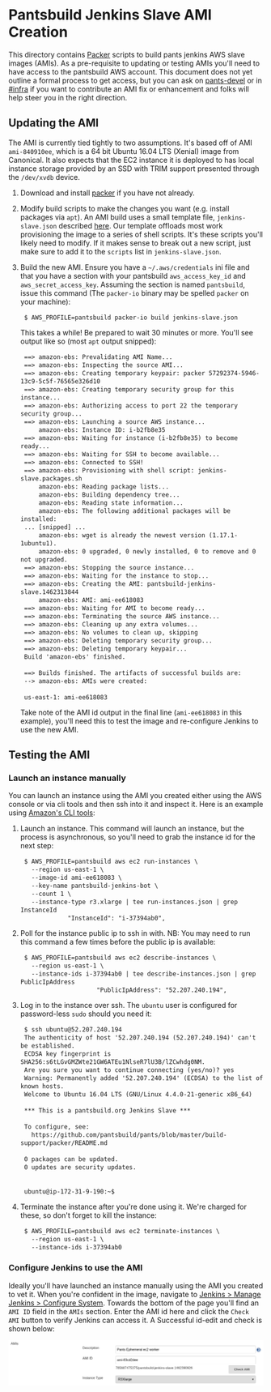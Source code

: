 # Pantsbuild Jenkins Slave AMI Creation

This directory contains [Packer](https://packer.io) scripts to build pants jenkins AWS slave
images (AMIs). As a pre-requisite to updating or testing AMIs you'll need to have access to the
pantsbuild AWS account. This document does not yet outline a formal process to get access, but you
can ask on [pants-devel](https://groups.google.com/forum/#!forum/pants-devel) or in
[#infra](https://pantsbuild.slack.com/messages/infra/) if you want to contribute an AMI fix or
enhancement and folks will help steer you in the right direction.

## Updating the AMI

The AMI is currently tied tightly to two assumptions. It's based off of AMI `ami-840910ee`, which
is a 64 bit Ubuntu 16.04 LTS (Xenial) image from Canonical. It also expects that the EC2 instance
it is deployed to has local instance storage provided by an SSD with TRIM support presented through
the `/dev/xvdb` device.

1. Download and install [packer](https://www.packer.io/downloads.html) if you have not already.

2. Modify build scripts to make the changes you want (e.g. install packages via `apt`).
    An AMI build uses a small template file, `jenkins-slave.json` described
    [here](https://www.packer.io/docs/templates/introduction.html). Our template offloads most work
    provisioning the image to a series of shell scripts. It's these scripts you'll likely need to
    modify. If it makes sense to break out a new script, just make sure to add it to the `scripts`
    list in `jenkins-slave.json`.

3. Build the new AMI.
    Ensure you have a `~/.aws/credentials` ini file and that you have a section with your
    pantsbuild `aws_access_key_id` and `aws_secret_access_key`. Assuming the section is named
    `pantsbuild`, issue this command (The `packer-io` binary may be spelled `packer` on your
    machine):

        $ AWS_PROFILE=pantsbuild packer-io build jenkins-slave.json

    This takes a while! Be prepared to wait 30 minutes or more. You'll see output like so (most
    `apt` output snipped):

        ==> amazon-ebs: Prevalidating AMI Name...
        ==> amazon-ebs: Inspecting the source AMI...
        ==> amazon-ebs: Creating temporary keypair: packer 57292374-5946-13c9-5c5f-76565e326d10
        ==> amazon-ebs: Creating temporary security group for this instance...
        ==> amazon-ebs: Authorizing access to port 22 the temporary security group...
        ==> amazon-ebs: Launching a source AWS instance...
            amazon-ebs: Instance ID: i-b2fb8e35
        ==> amazon-ebs: Waiting for instance (i-b2fb8e35) to become ready...
        ==> amazon-ebs: Waiting for SSH to become available...
        ==> amazon-ebs: Connected to SSH!
        ==> amazon-ebs: Provisioning with shell script: jenkins-slave.packages.sh
            amazon-ebs: Reading package lists...
            amazon-ebs: Building dependency tree...
            amazon-ebs: Reading state information...
            amazon-ebs: The following additional packages will be installed:
        ... [snipped] ...
            amazon-ebs: wget is already the newest version (1.17.1-1ubuntu1).
            amazon-ebs: 0 upgraded, 0 newly installed, 0 to remove and 0 not upgraded.
        ==> amazon-ebs: Stopping the source instance...
        ==> amazon-ebs: Waiting for the instance to stop...
        ==> amazon-ebs: Creating the AMI: pantsbuild-jenkins-slave.1462313844
            amazon-ebs: AMI: ami-ee618083
        ==> amazon-ebs: Waiting for AMI to become ready...
        ==> amazon-ebs: Terminating the source AWS instance...
        ==> amazon-ebs: Cleaning up any extra volumes...
        ==> amazon-ebs: No volumes to clean up, skipping
        ==> amazon-ebs: Deleting temporary security group...
        ==> amazon-ebs: Deleting temporary keypair...
        Build 'amazon-ebs' finished.

        ==> Builds finished. The artifacts of successful builds are:
        --> amazon-ebs: AMIs were created:

        us-east-1: ami-ee618083

    Take note of the AMI id output in the final line (`ami-ee618083` in this example), you'll need
    this to test the image and re-configure Jenkins to use the new AMI.

## Testing the AMI

### Launch an instance manually

You can launch an instance using the AMI you created either using the AWS console or via cli tools
and then ssh into it and inspect it. Here is an example using
[Amazon's CLI tools](https://aws.amazon.com/cli/):

1. Launch an instance.
    This command will launch an instance, but the process is asynchronous, so you'll need to grab
    the instance id for the next step:

        $ AWS_PROFILE=pantsbuild aws ec2 run-instances \
          --region us-east-1 \
          --image-id ami-ee618083 \
          --key-name pantsbuild-jenkins-bot \
          --count 1 \
          --instance-type r3.xlarge | tee run-instances.json | grep InstanceId
                    "InstanceId": "i-37394ab0",

2. Poll for the instance public ip to ssh in with.
    NB: You may need to run this command a few times before the public ip is available:

        $ AWS_PROFILE=pantsbuild aws ec2 describe-instances \
          --region us-east-1 \
          --instance-ids i-37394ab0 | tee describe-instances.json | grep PublicIpAddress
                            "PublicIpAddress": "52.207.240.194",

3. Log in to the instance over ssh.
    The `ubuntu` user is configured for password-less `sudo` should you need it:

        $ ssh ubuntu@52.207.240.194
        The authenticity of host '52.207.240.194 (52.207.240.194)' can't be established.
        ECDSA key fingerprint is SHA256:s6tLGvGMZWte21GW6ATEu1NlseR7lU3B/lZCwhdg0NM.
        Are you sure you want to continue connecting (yes/no)? yes
        Warning: Permanently added '52.207.240.194' (ECDSA) to the list of known hosts.
        Welcome to Ubuntu 16.04 LTS (GNU/Linux 4.4.0-21-generic x86_64)

        *** This is a pantsbuild.org Jenkins Slave ***

        To configure, see:
          https://github.com/pantsbuild/pants/blob/master/build-support/packer/README.md

        0 packages can be updated.
        0 updates are security updates.


        ubuntu@ip-172-31-9-190:~$ 

4. Terminate the instance after you're done using it.
    We're charged for these, so don't forget to kill the instance:

        $ AWS_PROFILE=pantsbuild aws ec2 terminate-instances \
          --region us-east-1 \
          --instance-ids i-37394ab0

### Configure Jenkins to use the AMI

Ideally you'll have launched an instance manually using the AMI you created to vet it. When you're
confident in the image, navigate to
[Jenkins > Manage Jenkins > Configure System](http://jenkins.pantsbuild.org/configure). Towards the
bottom of the page you'll find an `AMI ID` field in the `AMIs` section. Enter the AMI id here and
click the `Check AMI` button to verify Jenkins can access it. A Successful id-edit and check is
shown below:

![image](images/check-ami-success.png)
